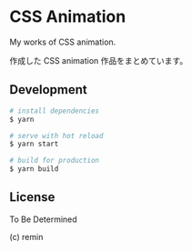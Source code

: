 # CSS Animation

My works of CSS animation.

作成した CSS animation 作品をまとめています。

## Development

```sh
# install dependencies
$ yarn

# serve with hot reload
$ yarn start

# build for production
$ yarn build
```

## License

To Be Determined

(c) remin
